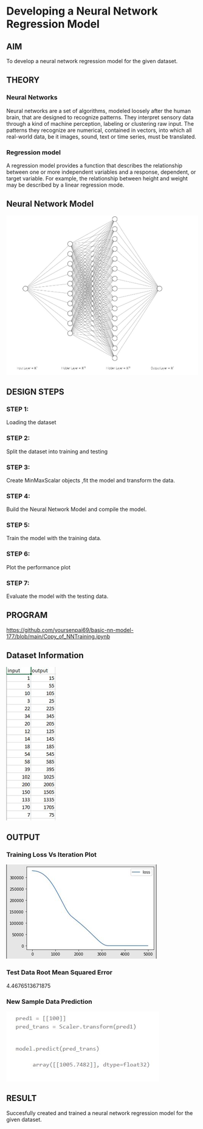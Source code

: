 # Developing a Neural Network Regression Model

## AIM

To develop a neural network regression model for the given dataset.

## THEORY

### Neural Networks
Neural networks are a set of algorithms, modeled loosely after the human brain, that are designed to recognize patterns. They interpret sensory data through a kind of machine perception, labeling or clustering raw input. The patterns they recognize are numerical, contained in vectors, into which all real-world data, be it images, sound, text or time series, must be translated.

### Regression model
A regression model provides a function that describes the relationship between one or more independent variables and a response, dependent, or target variable. For example, the relationship between height and weight may be described by a linear regression mode.

## Neural Network Model

<img src="https://github.com/yoursenpai69/basic-nn-model-177/blob/main/nn_arc.JPG" alt="NN architecture not available" title="Optional title">

## DESIGN STEPS

### STEP 1:

Loading the dataset

### STEP 2:

Split the dataset into training and testing

### STEP 3:

Create MinMaxScalar objects ,fit the model and transform the data.

### STEP 4:

Build the Neural Network Model and compile the model.

### STEP 5:

Train the model with the training data.

### STEP 6:

Plot the performance plot

### STEP 7:

Evaluate the model with the testing data.

## PROGRAM
https://github.com/yoursenpai69/basic-nn-model-177/blob/main/Copy_of_NNTraining.ipynb

## Dataset Information

<img src="https://github.com/yoursenpai69/basic-nn-model-177/blob/main/dataset.JPG" alt="plot" title="Optional title">

## OUTPUT

### Training Loss Vs Iteration Plot

<img src="https://github.com/yoursenpai69/basic-nn-model-177/blob/main/plot.JPG" alt="plot" title="Optional title">

### Test Data Root Mean Squared Error

4.4676513671875

### New Sample Data Prediction

<img src="https://github.com/yoursenpai69/basic-nn-model-177/blob/main/samp_output.JPG" alt="sample output" title="Optional title">

## RESULT
Succesfully created and trained a neural network regression model for the given dataset.

